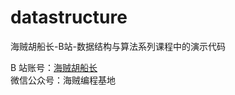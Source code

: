 # datastructure
海贼胡船长-B站-数据结构与算法系列课程中的演示代码

B 站账号：[海贼胡船长](https://space.bilibili.com/381346048)  
微信公众号：海贼编程基地
